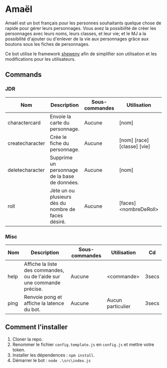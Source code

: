 # Amaël

Amaël est un bot français pour les personnes souhaitants quelque chose de rapide pour gérer leurs personnages. Vous avez la possibilité de créer les personnages avec leurs noms, leurs classes, et leur vie; et le MJ a la possibilité d'ajouter ou d'enlever de la vie aux personnages grâce aux boutons sous les fiches de personnages.

Ce bot utilise le framework [sheweny](https://sheweny.js.org/) afin de simplifier son utilisation et les modifications pour les utilisateurs.

## Commands

### JDR

| Nom             | Description                                         | Sous-commandes | Utilisation                 | Cd     |
| --------------- | --------------------------------------------------- | -------------- | --------------------------- | ------ |
| charactercard   | Envoie la carte du personnage.                      | Aucune         | [nom]                       | 3secs  |
| createcharacter | Crée le fiche du personnage.                        | Aucune         | [nom] [race] [classe] [vie] | 3secs  |
| deletecharacter | Supprime un personnage de la base de données.       | Aucune         | [nom]                       | 3secs  |
| roll            | Jète un ou plusieurs dès du nombre de faces désiré. | Aucune         | [faces] \<nombreDeRoll>     | 3secs  |

### Misc

| Nom             | Description                                                            | Sous-commandes | Utilisation                 | Cd     |
| --------------- | ---------------------------------------------------------------------- | -------------- | --------------------------- | ------ |
| help            | Affiche la liste des commandes, ou de l'aide sur une commande précise. | Aucune         | \<commande>                 | 3secs  |
| ping            | Renvoie pong et affiche la latence du bot.                             | Aucune         | Aucun particulier           | 3secs  |

## Comment l'installer

1. Cloner la repo.
2. Renommer le fichier `config.template.js` en `config.js` et mettre votre token.
3. Installer les dépendences : `npm install`.
4. Démarrer le bot : `node .\src\index.js`